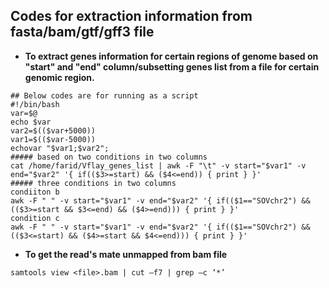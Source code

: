 ## Codes for extraction information from fasta/bam/gtf/gff3 file
- **To extract genes information for certain regions of genome based on "start" and "end" column/subsetting genes list from a file for certain genomic region.**
~~~
## Below codes are for running as a script
#!/bin/bash
var=$@
echo $var
var2=$(($var+5000))
var1=$(($var-5000))
echovar "$var1;$var2";
##### based on two conditions in two columns
cat /home/farid/Vflay_genes_list | awk -F "\t" -v start="$var1" -v end="$var2" '{ if(($3>=start) && ($4<=end)) { print } }' 
##### three conditions in two columns
condiiton b
awk -F " " -v start="$var1" -v end="$var2" '{ if(($1=="SOVchr2") && (($3>=start && $3<=end) && ($4>=end))) { print } }' 
condition c
awk -F " " -v start="$var1" -v end="$var2" '{ if(($1=="SOVchr2") && (($3<=start) && ($4>=start && $4<=end))) { print } }' 
~~~
- **To get the read's mate unmapped from bam file** 
~~~
samtools view <file>.bam | cut –f7 | grep –c ‘*’
~~~
